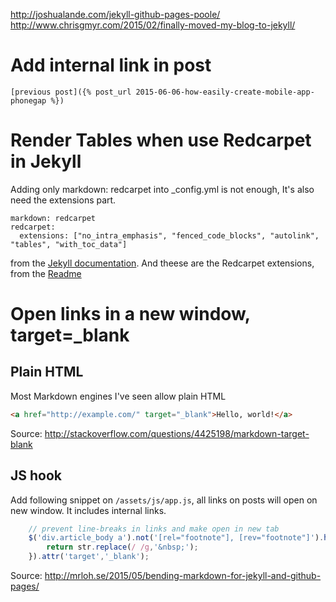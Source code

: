http://joshualande.com/jekyll-github-pages-poole/
http://www.chrisgmyr.com/2015/02/finally-moved-my-blog-to-jekyll/

# Add internal link in post
```
[previous post]({% post_url 2015-06-06-how-easily-create-mobile-app-phonegap %})
```

# Render Tables when use Redcarpet in Jekyll
Adding only markdown: redcarpet into _config.yml is not enough, It's also need the extensions part.

```
markdown: redcarpet
redcarpet:
  extensions: ["no_intra_emphasis", "fenced_code_blocks", "autolink", "tables", "with_toc_data"]
```
	
from the [Jekyll documentation](jekyllrb.com/docs/configuration/#redcarpet). And theese are the Redcarpet extensions, from the [Readme](git.io/Xk0CQQ)

# Open links in a new window, target=_blank
## Plain HTML
Most Markdown engines I've seen allow plain HTML

```html
<a href="http://example.com/" target="_blank">Hello, world!</a>
```

Source: http://stackoverflow.com/questions/4425198/markdown-target-blank

## JS hook
Add following snippet on `/assets/js/app.js`, all links on posts will open on new window. It includes internal links.

```js
	// prevent line-breaks in links and make open in new tab
	$('div.article_body a').not('[rel="footnote"], [rev="footnote"]').html(function(i, str) {
	    return str.replace(/ /g,'&nbsp;');
	}).attr('target','_blank');
```

Source: http://mrloh.se/2015/05/bending-markdown-for-jekyll-and-github-pages/